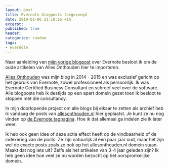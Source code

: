 ```yaml
---
layout: post
title: Evernote blogposts toegevoegd
date: 2019-01-06 21:18:16 +1h
excerpt:
published: true
header:
categories: random
tags: 
- evernote
---
```

Naar aanleiding van [mijn vorige blogpost](/evernote-komt-terug/) over Evernote besloot ik om de oude artikelen van Alles Onthouden hier te importeren. 

[Alles Onthouden](http://allesonthouden.nl/) was mijn blog in 2014 - 2015 en was exclusief gericht op het gebruik van Evernote, zowel professioneel als persoonlijk. Ik was Evernote Certified Business Consultant en schreef veel over de software. Alle blogposts heb ik destijds op een apart domein gezet toen ik besloot te stoppen met die consultancy. 

In mijn doorlopende project om alle blogs bij elkaar te zetten als archief heb ik vandaag de posts van [allesonthouden.nl](http://allesonthouden.nl/) hier geplaatst. Je kunt ze nu nog vinden op [de Evernote tagpagina](https://diggingthedigital.com/tag/evernote/). Hoe ik dat allemaal ga indelen zie ik later weer. 

Ik heb ook geen idee of deze actie effect heeft op de vindbaarheid of de indexering van de posts. Ze zijn natuurlijk al een paar jaar oud, maar het zijn wel de exacte posts zoals ze ook op het allesonthouden.nl domein staan. Maakt dat nog iets uit? Zelfs als het artikelen van 3-4 jaar geleden zijn? Ik heb geen idee hoe veel ze nu worden bezocht op het oorspronkelijke domein. 

